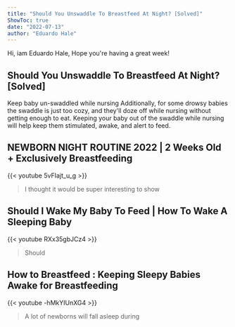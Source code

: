 ```yaml
---
title: "Should You Unswaddle To Breastfeed At Night? [Solved]"
ShowToc: true 
date: "2022-07-13"
author: "Eduardo Hale" 
---
```


Hi, iam Eduardo Hale, Hope you're having a great week!
## Should You Unswaddle To Breastfeed At Night? [Solved]
Keep baby un-swaddled while nursing Additionally, for some drowsy babies the swaddle is just too cozy, and they'll doze off while nursing without getting enough to eat. Keeping your baby out of the swaddle while nursing will help keep them stimulated, awake, and alert to feed.

## NEWBORN NIGHT ROUTINE 2022 | 2 Weeks Old + Exclusively Breastfeeding
{{< youtube 5vFIajt_u_g >}}
>I thought it would be super interesting to show 

## Should I Wake My Baby To Feed | How To Wake A Sleeping Baby
{{< youtube RXx35gbJCz4 >}}
>Should

## How to Breastfeed : Keeping Sleepy Babies Awake for Breastfeeding
{{< youtube -hMkYIUnXG4 >}}
>A lot of newborns will fall asleep during 

